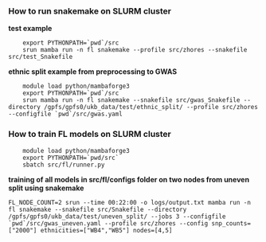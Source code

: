 ### How to run snakemake on SLURM cluster

**test example**

```
    export PYTHONPATH=`pwd`/src
    srun mamba run -n fl snakemake --profile src/zhores --snakefile src/test_Snakefile
```

**ethnic split example from preprocessing to GWAS**

```
    module load python/mambaforge3
    export PYTHONPATH=`pwd`/src
    srun mamba run -n fl snakemake --snakefile src/gwas_Snakefile --directory /gpfs/gpfs0/ukb_data/test/ethnic_split/ --profile src/zhores --configfile `pwd`/src/gwas.yaml
```

### How to train FL models on SLURM cluster

```
    module load python/mambaforge3
    export PYTHONPATH=`pwd/src`
    sbatch src/fl/runner.py
```

**training of all models in src/fl/configs folder on two nodes from uneven split using snakemake**

```
FL_NODE_COUNT=2 srun --time 00:22:00 -o logs/output.txt mamba run -n fl snakemake --snakefile src/Snakefile --directory /gpfs/gpfs0/ukb_data/test/uneven_split/ --jobs 3 --configfile `pwd`/src/gwas_uneven.yaml --profile src/zhores --config snp_counts=["2000"] ethnicities=["WB4","WB5"] nodes=[4,5]
```